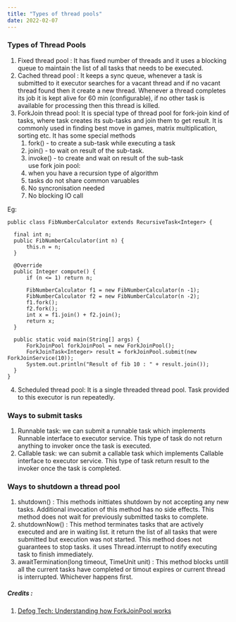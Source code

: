 ```yaml
---
title: "Types of thread pools"
date: 2022-02-07
---
```


### Types of Thread Pools
1. Fixed thread pool : It has fixed number of threads and it uses a blocking queue to maintain the list of all tasks that needs to be executed.
2. Cached thread pool : It keeps a sync queue, whenever a task is submitted to it executor searches for a vacant thread and if no vacant thread found then it create a new thread. Whenever a thread completes its job it is kept alive for 60 min (configurable), if no other task is available for processing then this thread is killed.
3. ForkJoin thread pool: It is special type of thread pool for fork-join kind of tasks, where task creates its sub-tasks and join them to get result. It is commonly used in finding best move in games, matrix multiplication, sorting etc. It has some special methods
    1. fork() - to create a sub-task while executing a task
    2. join() - to wait on result of the sub-task.
    3. invoke() - to create and wait on result of the sub-task  
  use fork join pool:
    1. when you have a recursion type of algorithm
    2. tasks do not share common varuables
    3. No syncronisation needed
    4. No blocking IO call
    
Eg:  

    public class FibNumberCalculator extends RecursiveTask<Integer> {

      final int n;
      public FibNumberCalculator(int n) {
          this.n = n;
      }

      @Override
      public Integer compute() {
          if (n <= 1) return n;

          FibNumberCalculator f1 = new FibNumberCalculator(n -1);
          FibNumberCalculator f2 = new FibNumberCalculator(n -2);
          f1.fork();
          f2.fork();
          int x = f1.join() + f2.join();
          return x;
      }

      public static void main(String[] args) {
          ForkJoinPool forkJoinPool = new ForkJoinPool();
          ForkJoinTask<Integer> result = forkJoinPool.submit(new ForkJoinService(10));
          System.out.println("Result of fib 10 : " + result.join());
      }
    }
   
    
4. Scheduled thread pool: It is a single threaded thread pool. Task provided to this executor is run repeatedly.

### Ways to submit tasks
1. Runnable task: we can submit a runnable task which implements Runnable interface to executor service. This type of task do not return anything to invoker once the task is executed.
2. Callable task: we can submit a callable task which implements Callable interface to executor service. This type of task return result to the invoker once the task is completed.

### Ways to shutdown a thread pool
1. shutdown() : This methods inittiates shutdown by not accepting any new tasks. Additional invocation of this method has no side effects. This method does not wait for previously submitted tasks to complete.
2. shutdownNow() : This method terminates tasks that are actively executed and are in waiting list. it return the list of all tasks that were submitted but execution was not started. This method does not guarantees to stop tasks. it uses Thread.interrupt to notify executing task to finish immediately.
3. awaitTermination(long timeout, TimeUnit unit) : This method blocks untill all the current tasks have completed or timout expires or current thread is interrupted. Whichever happens first.


##### Credits :  
1. [Defog Tech: Understanding how ForkJoinPool works](https://www.youtube.com/watch?v=5wgZYyvIVJk)

